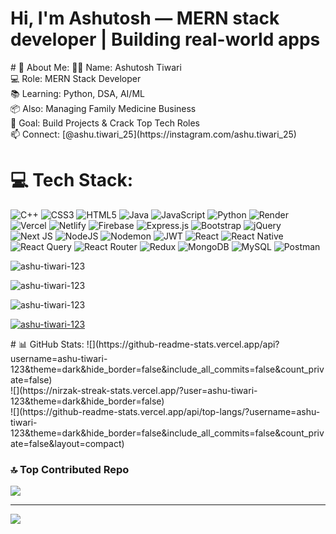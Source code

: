 <h1>Hi, I'm Ashutosh — MERN stack developer | Building real-world apps </h1>
# 💫 About Me:
👨‍💻 Name: Ashutosh Tiwari  <br>💻 Role: MERN Stack Developer  <br>📚 Learning: Python, DSA, AI/ML  <br>📦 Also: Managing Family Medicine Business  <br>🚀 Goal: Build Projects & Crack Top Tech Roles  <br>📫 Connect: [@ashu.tiwari_25](https://instagram.com/ashu.tiwari_25)<br>


# 💻 Tech Stack:
![C++](https://img.shields.io/badge/c++-%2300599C.svg?style=for-the-badge&logo=c%2B%2B&logoColor=white) ![CSS3](https://img.shields.io/badge/css3-%231572B6.svg?style=for-the-badge&logo=css3&logoColor=white) ![HTML5](https://img.shields.io/badge/html5-%23E34F26.svg?style=for-the-badge&logo=html5&logoColor=white) ![Java](https://img.shields.io/badge/java-%23ED8B00.svg?style=for-the-badge&logo=openjdk&logoColor=white) ![JavaScript](https://img.shields.io/badge/javascript-%23323330.svg?style=for-the-badge&logo=javascript&logoColor=%23F7DF1E) ![Python](https://img.shields.io/badge/python-3670A0?style=for-the-badge&logo=python&logoColor=ffdd54) ![Render](https://img.shields.io/badge/Render-%46E3B7.svg?style=for-the-badge&logo=render&logoColor=white) ![Vercel](https://img.shields.io/badge/vercel-%23000000.svg?style=for-the-badge&logo=vercel&logoColor=white) ![Netlify](https://img.shields.io/badge/netlify-%23000000.svg?style=for-the-badge&logo=netlify&logoColor=#00C7B7) ![Firebase](https://img.shields.io/badge/firebase-%23039BE5.svg?style=for-the-badge&logo=firebase) ![Express.js](https://img.shields.io/badge/express.js-%23404d59.svg?style=for-the-badge&logo=express&logoColor=%2361DAFB) ![Bootstrap](https://img.shields.io/badge/bootstrap-%238511FA.svg?style=for-the-badge&logo=bootstrap&logoColor=white) ![jQuery](https://img.shields.io/badge/jquery-%230769AD.svg?style=for-the-badge&logo=jquery&logoColor=white) ![Next JS](https://img.shields.io/badge/Next-black?style=for-the-badge&logo=next.js&logoColor=white) ![NodeJS](https://img.shields.io/badge/node.js-6DA55F?style=for-the-badge&logo=node.js&logoColor=white) ![Nodemon](https://img.shields.io/badge/NODEMON-%23323330.svg?style=for-the-badge&logo=nodemon&logoColor=%BBDEAD) ![JWT](https://img.shields.io/badge/JWT-black?style=for-the-badge&logo=JSON%20web%20tokens) ![React](https://img.shields.io/badge/react-%2320232a.svg?style=for-the-badge&logo=react&logoColor=%2361DAFB) ![React Native](https://img.shields.io/badge/react_native-%2320232a.svg?style=for-the-badge&logo=react&logoColor=%2361DAFB) ![React Query](https://img.shields.io/badge/-React%20Query-FF4154?style=for-the-badge&logo=react%20query&logoColor=white) ![React Router](https://img.shields.io/badge/React_Router-CA4245?style=for-the-badge&logo=react-router&logoColor=white) ![Redux](https://img.shields.io/badge/redux-%23593d88.svg?style=for-the-badge&logo=redux&logoColor=white) ![MongoDB](https://img.shields.io/badge/MongoDB-%234ea94b.svg?style=for-the-badge&logo=mongodb&logoColor=white) ![MySQL](https://img.shields.io/badge/mysql-4479A1.svg?style=for-the-badge&logo=mysql&logoColor=white) ![Postman](https://img.shields.io/badge/Postman-FF6C37?style=for-the-badge&logo=postman&logoColor=white)
<p></p>
<p><img align="center" src="https://github-readme-stats.vercel.app/api?username=ashu-tiwari-123&show_icons=true&locale=en" alt="ashu-tiwari-123" /></p>
<p><img align="center" src="https://github-readme-streak-stats.herokuapp.com/?user=ashu-tiwari-123&" alt="ashu-tiwari-123" /></p>
<p><img src="https://github-readme-stats.vercel.app/api/top-langs?username=ashu-tiwari-123&show_icons=true&locale=en&layout=compact" alt="ashu-tiwari-123" /></p>
<p><a href="https://github.com/ryo-ma/github-profile-trophy"><img src="https://github-profile-trophy.vercel.app/?username=ashu-tiwari-123" alt="ashu-tiwari-123" /></a></p>
# 📊 GitHub Stats:
![](https://github-readme-stats.vercel.app/api?username=ashu-tiwari-123&theme=dark&hide_border=false&include_all_commits=false&count_private=false)<br/>
![](https://nirzak-streak-stats.vercel.app/?user=ashu-tiwari-123&theme=dark&hide_border=false)<br/>
![](https://github-readme-stats.vercel.app/api/top-langs/?username=ashu-tiwari-123&theme=dark&hide_border=false&include_all_commits=false&count_private=false&layout=compact)

### 🔝 Top Contributed Repo
![](https://github-contributor-stats.vercel.app/api?username=ashu-tiwari-123&limit=5&theme=dark&combine_all_yearly_contributions=true)

---
[![](https://visitcount.itsvg.in/api?id=ashu-tiwari-123&icon=4&color=4)](https://visitcount.itsvg.in)

<!-- Proudly created with GPRM ( https://gprm.itsvg.in ) -->